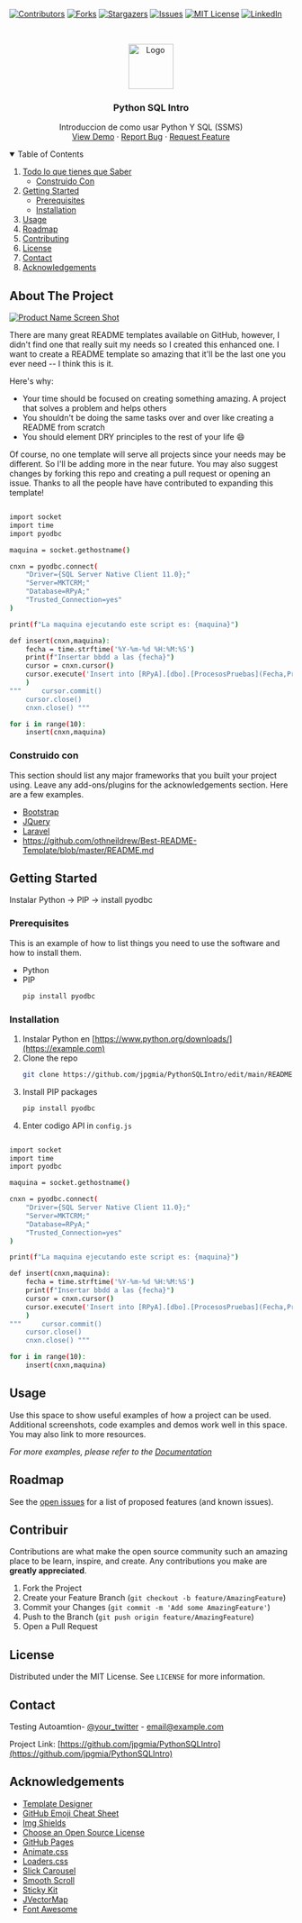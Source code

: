 
[![Contributors][contributors-shield]][contributors-url]
[![Forks][forks-shield]][forks-url]
[![Stargazers][stars-shield]][stars-url]
[![Issues][issues-shield]][issues-url]
[![MIT License][license-shield]][license-url]
[![LinkedIn][linkedin-shield]][linkedin-url]

<!-- PROJECT LOGO -->
<br />
<p align="center">
  <a href="https://github.com/othneildrew/Best-README-Template">
    <img src="images/logo.png" alt="Logo" width="80" height="80">
  </a>

  <h3 align="center">Python SQL Intro</h3>

  <p align="center">
    Introduccion de como usar Python Y SQL (SSMS)
    <br />
    <a href="https://github.com/othneildrew/Best-README-Template">View Demo</a>
    ·
    <a href="https://github.com/othneildrew/Best-README-Template/issues">Report Bug</a>
    ·
    <a href="https://github.com/othneildrew/Best-README-Template/issues">Request Feature</a>
  </p>
</p>

<!-- TABLE OF CONTENTS -->
<details open="open">
  <summary>Table of Contents</summary>
  <ol>
    <li>
      <a href="#about-the-project">Todo lo que tienes que Saber</a>
      <ul>
        <li><a href="#built-with">Construido Con</a></li>
      </ul>
    </li>
    <li>
      <a href="#getting-started">Getting Started</a>
      <ul>
        <li><a href="#prerequisites">Prerequisites</a></li>
        <li><a href="#installation">Installation</a></li>
      </ul>
    </li>
    <li><a href="#usage">Usage</a></li>
    <li><a href="#roadmap">Roadmap</a></li>
    <li><a href="#contributing">Contributing</a></li>
    <li><a href="#license">License</a></li>
    <li><a href="#contact">Contact</a></li>
    <li><a href="#acknowledgements">Acknowledgements</a></li>
  </ol>
</details>



<!-- ABOUT THE PROJECT -->
## About The Project

[![Product Name Screen Shot][product-screenshot]](https://example.com)

There are many great README templates available on GitHub, however, I didn't find one that really suit my needs so I created this enhanced one. I want to create a README template so amazing that it'll be the last one you ever need -- I think this is it.

Here's why:
* Your time should be focused on creating something amazing. A project that solves a problem and helps others
* You shouldn't be doing the same tasks over and over like creating a README from scratch
* You should element DRY principles to the rest of your life :smile:

Of course, no one template will serve all projects since your needs may be different. So I'll be adding more in the near future. You may also suggest changes by forking this repo and creating a pull request or opening an issue. Thanks to all the people have have contributed to expanding this template!

```bash

import socket
import time    
import pyodbc

maquina = socket.gethostname()

cnxn = pyodbc.connect(
    "Driver={SQL Server Native Client 11.0};"
    "Server=MKTCRM;"
    "Database=RPyA;"
    "Trusted_Connection=yes"
)

print(f"La maquina ejecutando este script es: {maquina}")

def insert(cnxn,maquina):
    fecha = time.strftime('%Y-%m-%d %H:%M:%S')
    print(f"Insertar bbdd a las {fecha}")
    cursor = cnxn.cursor()
    cursor.execute('Insert into [RPyA].[dbo].[ProcesosPruebas](Fecha,Proceso,Servidor,Extras) values(?, ?, ?, ?)', (fecha,'Pruebas DT', maquina ,'Adicionales Prueba')
    )
"""     cursor.commit()
    cursor.close()
    cnxn.close() """

for i in range(10):
    insert(cnxn,maquina)

```

### Construido con

This section should list any major frameworks that you built your project using. Leave any add-ons/plugins for the acknowledgements section. Here are a few examples.
* [Bootstrap](https://getbootstrap.com)
* [JQuery](https://jquery.com)
* [Laravel](https://laravel.com)
* https://github.com/othneildrew/Best-README-Template/blob/master/README.md



<!-- GETTING STARTED -->
## Getting Started

Instalar Python -> PIP -> install pyodbc

### Prerequisites

This is an example of how to list things you need to use the software and how to install them.
* Python
* PIP
  ```sh
  pip install pyodbc
  ```

### Installation

1. Instalar Python en [https://www.python.org/downloads/](https://example.com)
2. Clone the repo
   ```sh
   git clone https://github.com/jpgmia/PythonSQLIntro/edit/main/README.md
   ```
3. Install PIP packages
   ```sh
   pip install pyodbc
   ```
4. Enter codigo API in `config.js`
```bash

import socket
import time    
import pyodbc

maquina = socket.gethostname()

cnxn = pyodbc.connect(
    "Driver={SQL Server Native Client 11.0};"
    "Server=MKTCRM;"
    "Database=RPyA;"
    "Trusted_Connection=yes"
)

print(f"La maquina ejecutando este script es: {maquina}")

def insert(cnxn,maquina):
    fecha = time.strftime('%Y-%m-%d %H:%M:%S')
    print(f"Insertar bbdd a las {fecha}")
    cursor = cnxn.cursor()
    cursor.execute('Insert into [RPyA].[dbo].[ProcesosPruebas](Fecha,Proceso,Servidor,Extras) values(?, ?, ?, ?)', (fecha,'Pruebas DT', maquina ,'Adicionales Prueba')
    )
"""     cursor.commit()
    cursor.close()
    cnxn.close() """

for i in range(10):
    insert(cnxn,maquina)

```



<!-- USAGE EXAMPLES -->
## Usage

Use this space to show useful examples of how a project can be used. Additional screenshots, code examples and demos work well in this space. You may also link to more resources.

_For more examples, please refer to the [Documentation](https://example.com)_



<!-- ROADMAP -->
## Roadmap

See the [open issues](https://github.com/othneildrew/Best-README-Template/issues) for a list of proposed features (and known issues).



<!-- CONTRIBUTING -->
## Contribuir

Contributions are what make the open source community such an amazing place to be learn, inspire, and create. Any contributions you make are **greatly appreciated**.

1. Fork the Project
2. Create your Feature Branch (`git checkout -b feature/AmazingFeature`)
3. Commit your Changes (`git commit -m 'Add some AmazingFeature'`)
4. Push to the Branch (`git push origin feature/AmazingFeature`)
5. Open a Pull Request



<!-- LICENSE -->
## License

Distributed under the MIT License. See `LICENSE` for more information.



<!-- CONTACT -->
## Contact

Testing Autoamtion- [@your_twitter](https://twitter.com/your_username) - email@example.com

Project Link: [https://github.com/jpgmia/PythonSQLIntro](https://github.com/jpgmia/PythonSQLIntro)



<!-- ACKNOWLEDGEMENTS -->
## Acknowledgements
* [Template Designer](https://github.com/othneildrew/Best-README-Template/blob/master/README.md)
* [GitHub Emoji Cheat Sheet](https://www.webpagefx.com/tools/emoji-cheat-sheet)
* [Img Shields](https://shields.io)
* [Choose an Open Source License](https://choosealicense.com)
* [GitHub Pages](https://pages.github.com)
* [Animate.css](https://daneden.github.io/animate.css)
* [Loaders.css](https://connoratherton.com/loaders)
* [Slick Carousel](https://kenwheeler.github.io/slick)
* [Smooth Scroll](https://github.com/cferdinandi/smooth-scroll)
* [Sticky Kit](http://leafo.net/sticky-kit)
* [JVectorMap](http://jvectormap.com)
* [Font Awesome](https://fontawesome.com)





<!-- MARKDOWN LINKS & IMAGES -->
<!-- https://www.markdownguide.org/basic-syntax/#reference-style-links -->
[contributors-shield]: https://img.shields.io/github/contributors/othneildrew/Best-README-Template.svg?style=for-the-badge
[contributors-url]: https://github.com/othneildrew/Best-README-Template/graphs/contributors
[forks-shield]: https://img.shields.io/github/forks/othneildrew/Best-README-Template.svg?style=for-the-badge
[forks-url]: https://github.com/othneildrew/Best-README-Template/network/members
[stars-shield]: https://img.shields.io/github/stars/othneildrew/Best-README-Template.svg?style=for-the-badge
[stars-url]: https://github.com/othneildrew/Best-README-Template/stargazers
[issues-shield]: https://img.shields.io/github/issues/othneildrew/Best-README-Template.svg?style=for-the-badge
[issues-url]: https://github.com/othneildrew/Best-README-Template/issues
[license-shield]: https://img.shields.io/github/license/othneildrew/Best-README-Template.svg?style=for-the-badge
[license-url]: https://github.com/othneildrew/Best-README-Template/blob/master/LICENSE.txt
[linkedin-shield]: https://img.shields.io/badge/-LinkedIn-black.svg?style=for-the-badge&logo=linkedin&colorB=555
[linkedin-url]: https://linkedin.com/in/othneildrew
[product-screenshot]: images/screenshot.png

